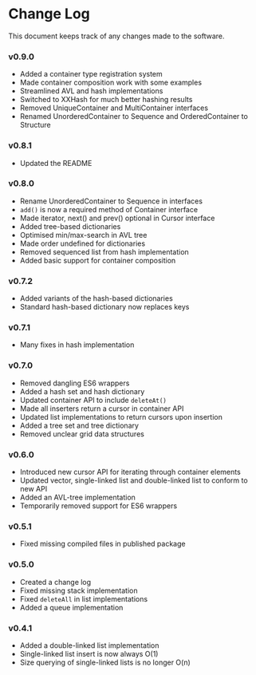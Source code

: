 Change Log
==========

This document keeps track of any changes made to the software.

### v0.9.0

 - Added a container type registration system
 - Made container composition work with some examples
 - Streamlined AVL and hash implementations
 - Switched to XXHash for much better hashing results
 - Removed UniqueContainer and MultiContainer interfaces
 - Renamed UnorderedContainer to Sequence and OrderedContainer to Structure
 
### v0.8.1


 - Updated the README

### v0.8.0

 - Rename UnorderedContainer to Sequence in interfaces
 - `add()` is now a required method of Container interface
 - Made iterator, next() and prev() optional in Cursor interface
 - Added tree-based dictionaries
 - Optimised min/max-search in AVL tree
 - Made order undefined for dictionaries
 - Removed sequenced list from hash implementation
 - Added basic support for container composition

### v0.7.2

 - Added variants of the hash-based dictionaries
 - Standard hash-based dictionary now replaces keys

### v0.7.1

 - Many fixes in hash implementation

### v0.7.0
  
 - Removed dangling ES6 wrappers
 - Added a hash set and hash dictionary 
 - Updated container API to include `deleteAt()`
 - Made all inserters return a cursor in container API
 - Updated list implementations to return cursors upon insertion
 - Added a tree set and tree dictionary
 - Removed unclear grid data structures

### v0.6.0

 - Introduced new cursor API for iterating through container elements
 - Updated vector, single-linked list and double-linked list to conform to new API
 - Added an AVL-tree implementation
 - Temporarily removed support for ES6 wrappers

### v0.5.1

 - Fixed missing compiled files in published package

### v0.5.0

 - Created a change log
 - Fixed missing stack implementation
 - Fixed `deleteAll` in list implementations
 - Added a queue implementation

### v0.4.1

 - Added a double-linked list implementation
 - Single-linked list insert is now always O(1)
 - Size querying of single-linked lists is no longer O(n)

